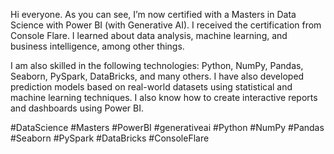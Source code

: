 Hi everyone. As you can see, I’m now certified with a Masters in Data Science with Power BI (with Generative AI). I received the certification from Console Flare. I learned about data analysis, machine learning, and business intelligence, among other things.

I am also skilled in the following technologies: Python, NumPy, Pandas, Seaborn, PySpark, DataBricks, and many others. I have also developed prediction models based on real-world datasets using statistical and machine learning techniques. I also know how to create interactive reports and dashboards using Power BI.

#DataScience #Masters #PowerBI #generativeai #Python #NumPy #Pandas #Seaborn #PySpark #DataBricks #ConsoleFlare
